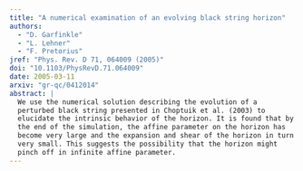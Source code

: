 ```yaml
---
title: "A numerical examination of an evolving black string horizon"
authors:
  - "D. Garfinkle"
  - "L. Lehner"
  - "F. Pretorius"
jref: "Phys. Rev. D 71, 064009 (2005)"
doi: "10.1103/PhysRevD.71.064009"
date: 2005-03-11
arxiv: "gr-qc/0412014"
abstract: |
  We use the numerical solution describing the evolution of a
  perturbed black string presented in Choptuik et al. (2003) to
  elucidate the intrinsic behavior of the horizon. It is found that by
  the end of the simulation, the affine parameter on the horizon has
  become very large and the expansion and shear of the horizon in turn
  very small. This suggests the possibility that the horizon might
  pinch off in infinite affine parameter.
---
```

